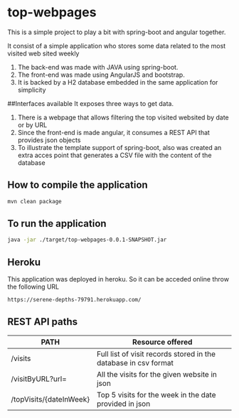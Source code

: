 # top-webpages
This is a simple project to play a bit with spring-boot and angular together.

It consist of a simple application who stores some data related to the most visited web sited weekly

1. The back-end was made with JAVA using spring-boot. 
2. The front-end was made using AngularJS and bootstrap.
3. It is backed by a H2 database embedded in the same application for simplicity

##Interfaces available
It exposes three ways to get data.
1. There is a webpage that allows filtering the top visited websited by date or by URL
2. Since the front-end is made angular, it consumes a REST API that provides json objects
3. To illustrate the template support of spring-boot, also was created an extra acces point that generates a CSV file with the content of the database
 

## How to compile the application
```bash
mvn clean package
```
## To run the application
```bash
java -jar ./target/top-webpages-0.0.1-SNAPSHOT.jar 
```
 
## Heroku
This application was deployed in heroku. So it can be acceded online throw the following URL
```html
https://serene-depths-79791.herokuapp.com/
```

## REST API paths
| PATH | Resource offered |
| ------ | ------ |
| /visits | Full list of visit records stored in the database in csv format|
| /visitByURL?url=<website> | All the visits for the given website in json|
| /topVisits/{dateInWeek} | Top 5 visits for the week in the date provided in json |

 
 
 
 